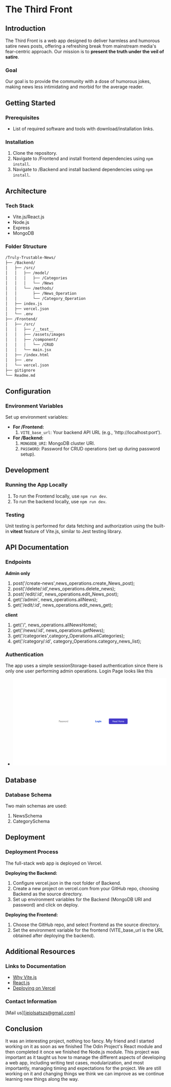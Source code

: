 # The Third Front

## Introduction
The Third Front is a web app designed to deliver harmless and humorous satire news posts, offering a refreshing break from mainstream media's fear-centric approach. Our mission is to **present the truth under the veil of satire**.

### Goal
Our goal is to provide the community with a dose of humorous jokes, making news less intimidating and morbid for the average reader.

## Getting Started
### Prerequisites
- List of required software and tools with download/installation links.

### Installation
1. Clone the repository.
2. Navigate to /Frontend and install frontend dependencies using `npm install`.
3. Navigate to /Backend and install backend dependencies using `npm install`.

## Architecture
### Tech Stack
- Vite.js/React.js
- Node.js
- Express
- MongoDB

### Folder Structure
```
/Truly-Trustable-News/
├── /Backend/
│   ├── /src/
│   │   ├── /model/
│   │   │   ├── /Categories
│   │   │   └── /News
│   │   └── /methods/
│   │       ├── /News_Operation
│   │       └── /Category_Operation
│   ├── index.js
│   ├── vercel.json
│   └── .env
├── /Frontend/
│   ├── /src/
│   │   ├── /__test__
│   │   ├── /assets/images
│   │   ├── /component/
│   │   │   └── /CRUD
│   │   └── main.jsx
│   ├── /index.html
│   ├── .env
│   └── vercel.json
├── gitignore
└── Readme.md
```


## Configuration
### Environment Variables
Set up environment variables:
- **For /Frontend:**
  1. `VITE_base_url`: Your backend API URL (e.g., 'http://localhost:port').
- **For /Backend:**
  1. `MONGODB_URI`: MongoDB cluster URI.
  2. `PASSWORD`: Password for CRUD operations (set up during password setup).

## Development
### Running the App Locally
1. To run the Frontend locally, use `npm run dev`.
2. To run the backend locally, use `npm run dev`.

### Testing
Unit testing is performed for data fetching and authorization using the built-in **vitest** feature of Vite.js, similar to Jest testing library.

## API Documentation
### Endpoints
**Admin only**
1. post('/create-news',news_operations.create_News_post);
2. post('/delete/:id',news_operations.delete_news);
3. post('/edit/:id', news_operations.edit_News_post);
4. get('/admin', news_operations.allNews);
4. get('/edit/:id', news_operations.edit_news_get);

**client**
1. get('/', news_operations.allNewsHome);
2. get('/news/:id', news_operations.getNews);
3. get('/categories',category_Operations.allCategories);
4. get('/category/:id', category_Operations.category_news_list);


### Authentication
The app uses a simple sessionStorage-based authentication since there is only one user performing admin operations.
Login Page looks like this
- ![Alt text](image.png)

## Database
### Database Schema
Two main schemas are used:
1. NewsSchema
2. CategorySchema

## Deployment
### Deployment Process
The full-stack web app is deployed on Vercel.

**Deploying the Backend:**
1. Configure vercel.json in the root folder of Backend.
2. Create a new project on vercel.com from your GitHub repo, choosing Backend as the source directory.
3. Set up environment variables for the Backend (MongoDB URI and password) and click on deploy.

**Deploying the Frontend:**
1. Choose the GitHub repo, and select Frontend as the source directory.
2. Set the environment variable for the frontend (VITE_base_url is the URL obtained after deploying the backend).

## Additional Resources
### Links to Documentation
- [Why Vite.js][1]
- [React.js][2]
- [Deploying on Vercel][3]

[1]: https://vitejs.dev/guide/why
[2]: https://react.dev/learn
[3]: https://vercel.com/docs/frameworks/vite


### Contact Information
[Mail us][jeiolsatszs@gmail.com]

## Conclusion
It was an interesting project, nothing too fancy. My friend and I started working on it as soon as we finished The Odin Project's React module and then completed it once we finished the Node.js module. This project was important as it taught us how to manage the different aspects of developing a web app, including writing test cases, modularization, and most importantly, managing timing and expectations for the project. We are still working on it and changing things we think we can improve as we continue learning new things along the way.
